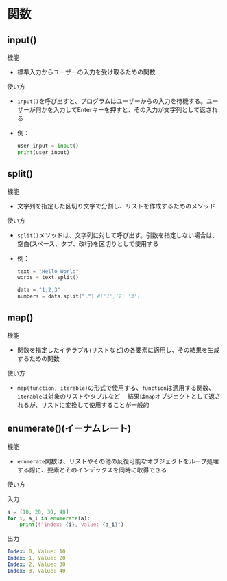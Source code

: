 # 関数

## input()

機能

- 標準入力からユーザーの入力を受け取るための関数

使い方

- `input()`を呼び出すと、プログラムはユーザーからの入力を待機する。ユーザーが何かを入力してEnterキーを押すと、その入力が文字列として返される
- 例：

   ``` python
   user_input = input()
   print(user_input)
   ```

## split()

機能

- 文字列を指定した区切り文字で分割し、リストを作成するためのメソッド

使い方

- `split()`メソッドは、文字列に対して呼び出す。引数を指定しない場合は、空白(スペース、タブ、改行)を区切りとして使用する
- 例：

    ```python
    text = "Hello World"
    words = text.split()
    ```

    ```python
    data = "1,2,3"
    numbers = data.split(",") #['1','2' '3']
    ```

## map()

機能

- 関数を指定したイテラブル(リストなど)の各要素に適用し、その結果を生成するための関数

使い方

- `map(function, iterable)`の形式で使用する、`function`は適用する関数、`iterable`は対象のリストやタプルなど
　結果は`map`オブジェクトとして返されるが、リストに変換して使用することが一般的

## enumerate()(イーナムレート)

機能

- `enumerate`関数は、リストやその他の反復可能なオブジェクトをループ処理する際に、要素とそのインデックスを同時に取得できる

使い方

入力

```python
a = [10, 20, 30, 40]
for i, a_i in enumerate(a):
    print(f"Index: {i}, Value: {a_i}")
```

出力

```yml
Index: 0, Value: 10
Index: 1, Value: 20
Index: 2, Value: 30
Index: 3, Value: 40
```
